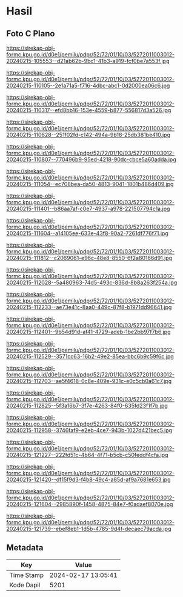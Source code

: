 # Hasil

## Foto C Plano

https://sirekap-obj-formc.kpu.go.id/d0e1/pemilu/pdpr/52/72/01/10/03/5272011003012-20240215-105553--d21ab62b-9bc1-41b3-a919-fcf0be7a553f.jpg

https://sirekap-obj-formc.kpu.go.id/d0e1/pemilu/pdpr/52/72/01/10/03/5272011003012-20240215-110105--2e1a71a5-f716-4dbc-abc1-0d2000ea06c6.jpg

https://sirekap-obj-formc.kpu.go.id/d0e1/pemilu/pdpr/52/72/01/10/03/5272011003012-20240215-110317--efd8bb16-153e-4559-b877-556817d3a526.jpg

https://sirekap-obj-formc.kpu.go.id/d0e1/pemilu/pdpr/52/72/01/10/03/5272011003012-20240215-110628--251f02fd-c142-494a-9b18-25db381be410.jpg

https://sirekap-obj-formc.kpu.go.id/d0e1/pemilu/pdpr/52/72/01/10/03/5272011003012-20240215-110807--770496b9-95ed-4218-90dc-cbce5a60adda.jpg

https://sirekap-obj-formc.kpu.go.id/d0e1/pemilu/pdpr/52/72/01/10/03/5272011003012-20240215-111054--ec708bea-da50-4813-9041-1801b486d409.jpg

https://sirekap-obj-formc.kpu.go.id/d0e1/pemilu/pdpr/52/72/01/10/03/5272011003012-20240215-111401--b86aa7af-c0e7-4937-a978-221507794c1a.jpg

https://sirekap-obj-formc.kpu.go.id/d0e1/pemilu/pdpr/52/72/01/10/03/5272011003012-20240215-111604--a14105ee-633e-43f8-90a2-7261df776f71.jpg

https://sirekap-obj-formc.kpu.go.id/d0e1/pemilu/pdpr/52/72/01/10/03/5272011003012-20240215-111812--c2069061-e96c-48e8-8550-6f2a80166d91.jpg

https://sirekap-obj-formc.kpu.go.id/d0e1/pemilu/pdpr/52/72/01/10/03/5272011003012-20240215-112028--5a480963-74d5-493c-836d-8b8a263f254a.jpg

https://sirekap-obj-formc.kpu.go.id/d0e1/pemilu/pdpr/52/72/01/10/03/5272011003012-20240215-112233--ae73e41c-8aa0-449c-87f8-b1971dd96641.jpg

https://sirekap-obj-formc.kpu.go.id/d0e1/pemilu/pdpr/52/72/01/10/03/5272011003012-20240215-112401--9b54d91d-af41-4729-adeb-1be2bb97f7b6.jpg

https://sirekap-obj-formc.kpu.go.id/d0e1/pemilu/pdpr/52/72/01/10/03/5272011003012-20240215-112529--3571cc63-16b2-49e2-85ea-bbc6b9c59f6c.jpg

https://sirekap-obj-formc.kpu.go.id/d0e1/pemilu/pdpr/52/72/01/10/03/5272011003012-20240215-112703--ae5f4618-0c8e-409e-931c-e0c5cb0a61c7.jpg

https://sirekap-obj-formc.kpu.go.id/d0e1/pemilu/pdpr/52/72/01/10/03/5272011003012-20240215-112825--5f3a16b7-3f7e-4263-84f0-635fd23f1f7b.jpg

https://sirekap-obj-formc.kpu.go.id/d0e1/pemilu/pdpr/52/72/01/10/03/5272011003012-20240215-112958--3746faf9-e2eb-4ce7-943b-1027d421bec5.jpg

https://sirekap-obj-formc.kpu.go.id/d0e1/pemilu/pdpr/52/72/01/10/03/5272011003012-20240215-121227--222fd51c-4b64-4f71-b5cb-c50feddf4cfa.jpg

https://sirekap-obj-formc.kpu.go.id/d0e1/pemilu/pdpr/52/72/01/10/03/5272011003012-20240215-121420--df15f9d3-f4b8-49c4-a85d-af9a7681e653.jpg

https://sirekap-obj-formc.kpu.go.id/d0e1/pemilu/pdpr/52/72/01/10/03/5272011003012-20240215-121604--2985890f-1458-4875-84e7-f0adaef8070e.jpg

https://sirekap-obj-formc.kpu.go.id/d0e1/pemilu/pdpr/52/72/01/10/03/5272011003012-20240215-121739--ebef8eb1-1d5b-4785-9d4f-decaec79acda.jpg


## Metadata

| Key        | Value               |
| ---------- | ------------------- |
| Time Stamp | 2024-02-17 13:05:41 |
| Kode Dapil | 5201                |



